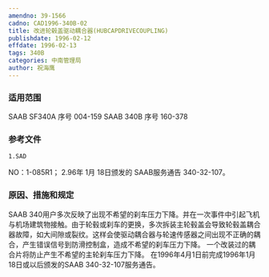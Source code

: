 ```yaml
---
amendno: 39-1566
cadno: CAD1996-340B-02
title: 改进轮毂盖驱动耦合器(HUBCAPDRIVECOUPLING)
publishdate: 1996-02-12
effdate: 1996-02-13
tags: 340B
categories: 中南管理局
author: 祝海鹰
---
```


### 适用范围 
SAAB SF340A 序号 004-159
SAAB 340B 序号 160-378

<!--more-->
### 参考文件
    1.SAD 
NO：1-085R1；
 2.96年 
1月 18日颁发的 SAAB服务通告 340-32-107。

### 原因、措施和规定 
SAAB 340用户多次反映了出现不希望的刹车压力下降。并在一次事件中引起飞机与机场建筑物接触。由于轮毂或刹车的更换，多次拆装主轮毂盖会导致轮毂盖耦合器故障，如大间隙或裂纹。这样会使驱动耦合器与轮速传感器之间出现不正确的耦合，产生错误信号到防滑控制盒，造成不希望的刹车压力下降。 
    一个改装过的耦合片将防止产生不希望的主轮刹车压力下降。 
在1996年4月1日前完成1996年1月18日或以后颁发的SAAB 340-32-107服务通告。

